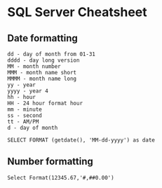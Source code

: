 # SQL Server Cheatsheet

## Date formatting

    dd - day of month from 01-31
    dddd - day long version
    MM - month number
    MMM - month name short
    MMMM - month name long
    yy - year
    yyyy - year 4
    hh - hour
    HH - 24 hour format hour
    mm - minute
    ss - second
    tt - AM/PM
    d - day of month
    
    SELECT FORMAT (getdate(), 'MM-dd-yyyy') as date
    
## Number formatting
    Select Format(12345.67,'#,##0.00')  

